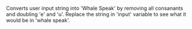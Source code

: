 Converts user input string into 'Whale Speak' by removing all consanants and doubling 'e' and 'u'.
Replace the string in 'input' variable to see what it would be in 'whale speak'.
